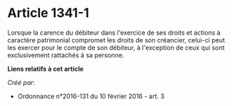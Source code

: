 # Article 1341-1

Lorsque la carence du débiteur dans l'exercice de ses droits et actions à caractère patrimonial compromet les droits de son
créancier, celui-ci peut les exercer pour le compte de son débiteur, à l'exception de ceux qui sont exclusivement rattachés à
sa personne.

**Liens relatifs à cet article**

_Créé par_:

  - Ordonnance n°2016-131 du 10 février 2016 - art. 3
